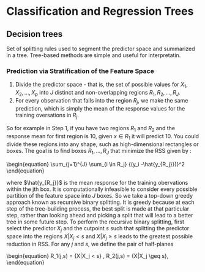 # Classification and Regression Trees
## Decision trees
Set of splitting rules used to segment the predictor space and summarized in a tree. Tree-based methods are simple and useful for interpretatin.

### Prediction via Stratification of the Feature Space
1. Divide the predictor space - that is, the set of possible values for $X_1, X_2,...,X_p$ into $J$ distinct and non-overlapping regions $R_1, R_2,...,R_J$.
2. For every observation that falls into the region $R_j$, we make the same prediction, which is simply the mean of the response values for the training oversations in $R_j$.

So for example in Step 1, if you have two regions $R_1$ and $R_2$ and the response mean for first region is 10, given $x \in R_1$ it will predict 10.
You could divide these regions into any shape, such as high-dimensional rectangles or boxes.
The goal is to find boxes $R_1,...,R_J$ that minimize the RSS given by :

\begin{equation}
\sum_{j=1}^{J} \sum_{i \in R_j} {(y_i -\hat{y_{R_j}})}^2
\end{equation}

where $\hat{y_{R_j}}$ is the mean response for the training obervations within the jth box. It is computationally infeasible to consider every possible partition of the feature space into $J$ boxes. So we take a top-down greedy approach known as recursive binary splitting. It is greedy because at each step of the tree-building process, the best split is made at that particular step, rather than looking ahead and picking a split that will lead to a better tree in some future step.
To perform the recursive binary splitting, first select the predictor $X_j$ and the cutpoint $s$ such that splitting the predictor space into the regions ${X|X_j < s}$ and ${X|X_j \geq s}$ leads to the greatest possible reduction in RSS.
For any $j$ and $s$, we define the pair of half-planes

\begin{equation}
R_1(j,s) = {X|X_j < s} , R_2(j,s) = {X|X_j \geq s},
\end{equation}


